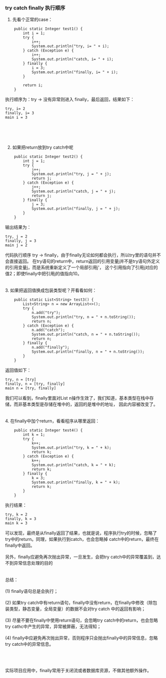 ### try catch finally 执行顺序

1. 先看个正常的case：

```
    public static Integer test1() {
        int i = 1;
        try {
            i++;
            System.out.println("try, i= " + i);
        } catch (Exception e) {
            i++;
            System.out.println("catch, i= " + i);
        } finally {
            i = 3;
            System.out.println("finally, i= " + i);
        }

        return i;
    }
```

执行顺序为：try -> 没有异常则进入 finally，最后返回，结果如下：

```
try, i= 2
finally, i= 3
main i = 3
```
<br>
<br>
<br>

2. 如果把return放到try catch中呢
   
```
    public static Integer test2() {
        int j = 1;
        try {
            j++;
            System.out.println("try, j = " + j);
            return j;
        } catch (Exception e) {
            j++;
            System.out.println("catch, j = " + j);
            return j;
        } finally {
            j = 3;
            System.out.println("finally, j = " + j);
        }
    }
```
输出结果为：
```
try, j = 2
finally, j = 3
main j = 2
```

代码执行顺序 try -> finally，由于finally无论如何都会执行，所以try里的语句并不会直接返回。
在try语句的return中，return返回的引用变量j并不是try语句外定义的引用变量j，而是系统重新定义了一个局部引用j'，
这个引用指向了引用j对应的值2；即使finally中把引用j的值指向10。
<br>
<br>
<br>
3. 如果把返回值换成包装类型呢？开看看如何：
   
```
    public static List<String> test3() {
        List<String> n = new ArrayList<>();
        try {
            n.add("try");
            System.out.println("try, n = " + n.toString());
            return n;
        } catch (Exception e) {
            n.add("catch");
            System.out.println("catch, n = " + n.toString());
            return n;
        } finally {
            n.add("finally");
            System.out.println("finally, n = " + n.toString());
        }
    }
```

返回值如下：

```
try, n = [try]
finally, n = [try, finally]
main n = [try, finally]
```

我们可以看到，finally里面对List n操作生效了，我们知道，基本类型在栈中存储，而非基本类型是存储在堆中的，返回的是堆中的地址，
因此内容被改变了。
<br>
<br>
<br>
4. 在finally中加个return，看看程序从哪里返回：

```
    public static Integer test4() {
        int k = 1;
        try {
            k++;
            System.out.println("try, k = " + k);
            return k;
        } catch (Exception e) {
            k++;
            System.out.println("catch, k = " + k);
            return k;
        } finally {
            k = 3;
            System.out.println("finally, k = " + k);
            return k;
        }
    }
```

执行结果：
```
try, k = 2
finally, k = 3
main k = 3
```

可以发现，最终是从finally返回了结果，也就是说，程序执行try的时候，忽略了try中的return。同理，如果执行到catch，也会忽略掉
catch中的return，最终在finally中返回。
<br>
<br>
另外，finally应避免再次抛出异常，一旦发生，会把try catch中的异常覆盖到，达不到异常信息处理的目的
<br>
<br>
<br>
总结：
    <br><br>(1) finally语句总是会执行；
    <br><br>(2) 如果try catch中有return语句，finally中没有return，在finally中修改（除包装类型，静态变量，全局变量）的数据不会对try catch
中的返回有影响；
    <br><br>(3) 尽量不要在finally中使用return语句，会忽略try catch中的return，也会忽略try cathc中产生的异常，异常被屏蔽，无法得知；
    <br><br>(4) finally中应避免再次抛出异常，否则程序只会抛出finally中的异常信息，忽略try catch中的异常信息。
    
<br>
<br>
<br>
实际项目应用中，finally常用于关闭流或者数据库资源，不做其他额外操作。